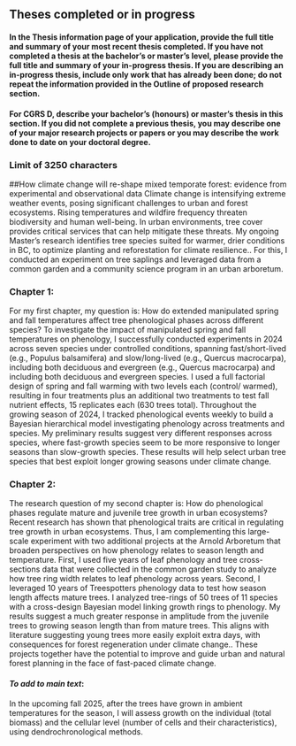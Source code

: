 ## Theses completed or in progress
#### In the Thesis information page of your application, provide the full title and summary of your most recent thesis completed. If you have not completed a thesis at the bachelor’s or master’s level, please provide the full title and summary of your in-progress thesis. If you are describing an in-progress thesis, include only work that has already been done; do not repeat the information provided in the Outline of proposed research section.

#### For CGRS D, describe your bachelor’s (honours) or master’s thesis in this section. If you did not complete a previous thesis, you may describe one of your major research projects or papers or you may describe the work done to date on your doctoral degree.

### Limit of 3250 characters
##How climate change will re-shape mixed temporate forest: evidence from experimental and observational data
Climate change is intensifying extreme weather events, posing significant challenges to urban and forest ecosystems. Rising temperatures and wildfire frequency threaten biodiversity and human well-being. In urban environments, tree cover provides critical services that can help mitigate these threats. My ongoing Master’s research identifies tree species suited for warmer, drier conditions in BC, to optimize planting and reforestation for climate resilience.. For this, I conducted an experiment on tree saplings and leveraged data from a common garden and a community science program in an urban arboretum.

### Chapter 1:
For my first chapter, my question is: How do extended manipulated spring and fall temperatures affect tree phenological phases across different species? To investigate the impact of manipulated spring and fall temperatures on phenology, I successfully conducted experiments in 2024 across seven species under controlled conditions, spanning fast/short-lived (e.g., Populus balsamifera) and slow/long-lived (e.g., Quercus macrocarpa), including both deciduous and evergreen (e.g., Quercus macrocarpa) and including both deciduous and evergreen species. I used a full factorial design of spring and fall warming with two levels each (control/ warmed), resulting in four treatments plus an additional two treatments to test fall nutrient effects, 15 replicates each (630 trees total). Throughout the growing season of 2024, I tracked phenological events weekly to build a Bayesian hierarchical model investigating phenology across treatments and species. My preliminary results suggest very different responses across species, where fast-growth species seem to be more responsive to longer seasons than slow-growth species. These results will help select urban tree species that best exploit longer growing seasons under climate change.

### Chapter 2:
The research question of my second chapter is: How do phenological phases regulate mature and juvenile tree growth in urban ecosystems? Recent research has shown that phenological traits are critical in regulating tree growth in urban ecosystems. Thus, I am complementing this large-scale experiment with two additional projects at the Arnold Arboretum that broaden perspectives on how phenology relates to season length and temperature. First, I used five years of leaf phenology and tree cross-sections data that were collected in the common garden study to analyze how tree ring width relates to leaf phenology across years. Second, I leveraged 10 years of Treespotters phenology data to test how season length affects mature trees. I analyzed tree-rings of 50 trees of 11 species with a cross-design Bayesian model linking growth rings to phenology. My results suggest a much greater response in amplitude from the juvenile trees to growing season length than from mature trees. This aligns with literature suggesting young trees more easily exploit extra days, with consequences for forest regeneration under climate change.. These projects together have the potential to improve and guide urban and natural forest planning in the face of fast-paced climate change.


#### *To add to main text*:
 In the upcoming fall 2025, after the trees have grown in ambient temperatures for the season, I will assess growth on the individual (total biomass) and the cellular level (number of cells and their characteristics), using dendrochronological methods.